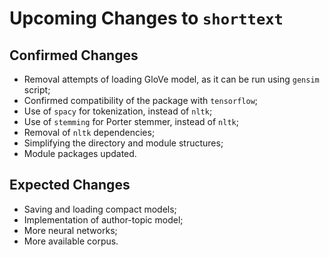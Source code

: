 Upcoming Changes to `shorttext`
===============================

Confirmed Changes
-----------------

* Removal attempts of loading GloVe model, as it can be run using `gensim` script;
* Confirmed compatibility of the package with `tensorflow`;
* Use of `spacy` for tokenization, instead of `nltk`;
* Use of `stemming` for Porter stemmer, instead of `nltk`;
* Removal of `nltk` dependencies;
* Simplifying the directory and module structures;
* Module packages updated.
 
Expected Changes
----------------

* Saving and loading compact models;
* Implementation of author-topic model;
* More neural networks;
* More available corpus.